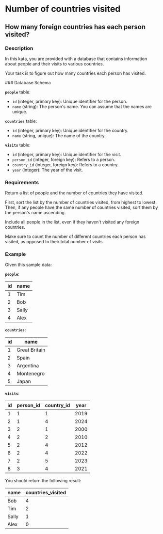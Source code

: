 # Number of countries visited

## How many foreign countries has each person visited?

### Description

In this kata, you are provided with a database that contains information about people and their visits to various countries.

Your task is to figure out how many countries each person has visited.

### Database Schema

**`people`** table:

- `id` (integer, primary key): Unique identifier for the person.
- `name` (string): The person's name. You can assume that the names are unique.

**`countries`** table:

- `id` (integer, primary key): Unique identifier for the country.
- `name` (string, unique): The name of the country.

**`visits`** table:

- `id` (integer, primary key): Unique identifier for the visit.
- `person_id` (integer, foreign key): Refers to a person.
- `country_id` (integer, foreign key): Refers to a country.
- `year` (integer): The year of the visit.

### Requirements

Return a list of people and the number of countries they have visited.

First, sort the list by the number of countries visited, from highest to lowest. Then, if any people have the same number of countries visited, sort them by the person's name ascending.

Include all people in the list, even if they haven't visited any foreign countries.

Make sure to count the number of different countries each person has visited, as opposed to their total number of visits.

### Example

Given this sample data:

**`people`**:

| id  | name  |
| --- | ----- |
| 1   | Tim   |
| 2   | Bob   |
| 3   | Sally |
| 4   | Alex  |

**`countries`**:

| id  | name          |
| --- | ------------- |
| 1   | Great Britain |
| 2   | Spain         |
| 3   | Argentina     |
| 4   | Montenegro    |
| 5   | Japan         |

**`visits`**:

| id  | person_id | country_id | year |
| --- | --------- | ---------- | ---- |
| 1   | 1         | 1          | 2019 |
| 2   | 1         | 4          | 2024 |
| 3   | 2         | 1          | 2000 |
| 4   | 2         | 2          | 2010 |
| 5   | 2         | 4          | 2012 |
| 6   | 2         | 4          | 2022 |
| 7   | 2         | 5          | 2023 |
| 8   | 3         | 4          | 2021 |

You should return the following result:

| name  | countries_visited |
| ----- | ----------------- |
| Bob   | 4                 |
| Tim   | 2                 |
| Sally | 1                 |
| Alex  | 0                 |
